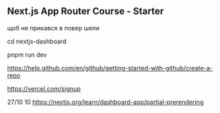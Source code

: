 ## Next.js App Router Course - Starter

<!-- 00000000000000 -->
 щоб не прикався в повер шели 
 
 <!-- Set-ExecutionPolicy -Scope CurrentUser -ExecutionPolicy Unrestricted -->

 cd nextjs-dashboard

 <!-- все що з навігацією повязано в ю ай теці в нав лінкс  -->
  pnpm run dev

<!-- посібник гіт хаб -->
  https://help.github.com/en/github/getting-started-with-github/create-a-repo
  
  <!-- l для роботи з бд створити тут обл зап -->
   https://vercel.com/signup
  <!-- про підключення читай в шостому розілі  -->
<!-- https://nextjs.org/learn/dashboard-app/setting-up-your-database   -->
  
  27/10
10 
https://nextjs.org/learn/dashboard-app/partial-prerendering
<!-- потокова...передача компонента  -->


